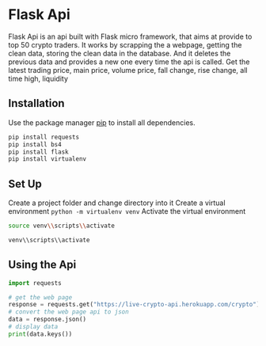 # Flask Api

Flask Api is an api built with Flask micro framework, that aims at provide to top 50 crypto traders.
It works by scrapping the a webpage, getting the clean data, storing the clean data in the database.
And it deletes the previous data and provides a new one every time the api is called.
Get the latest trading price, main price, volume price, fall change, rise change, all time high, liquidity

## Installation

Use the package manager [pip](https://pip.pypa.io/en/stable/) to install all dependencies.

```bash or cmd
pip install requests
pip install bs4
pip install flask
pip install virtualenv
```

## Set Up

Create a project folder and change directory into it
Create a virtual environment ```python -m virtualenv venv```
Activate the virtual environment  

```bash
source venv\\scripts\\activate
```

```cmd
venv\\scripts\\activate 
```

## Using the Api

``` python
import requests

# get the web page
response = requests.get("https://live-crypto-api.herokuapp.com/crypto")
# convert the web page api to json
data = response.json()
# display data
print(data.keys())
```
